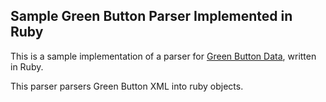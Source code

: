 ## Sample Green Button Parser Implemented in Ruby ##

This is a sample implementation of a parser for [Green Button Data](http://services.greenbuttondata.org/), written in Ruby.

This parser parsers Green Button XML into ruby objects.